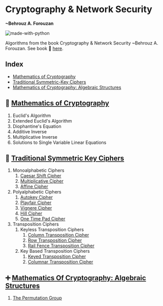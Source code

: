 # Cryptography & Network Security 
__~Behrouz A. Forouzan__ 

![made-with-python](https://img.shields.io/badge/Made%20with-Python%203-1f425f.svg)

Algorithms from the book Cryptography & Network Security ~Behrouz A. Forouzan. See book 📖
[here](https://github.com/anishLearnsToCode/books/blob/master/cryptography/Cryptography-and-Network-Security-Forouzan.pdf).

## Index
- [Mathematics of Cryptography](#-mathematics-of-cryptography)
- [Traditional Symmetric-Key Ciphers](#-traditional-symmetric-key-ciphers)
- [Mathematics of Cryptography: Algebraic Structures](#-mathematics-of-cryptography-algebraic-structures)

## 🧮 [Mathematics of Cryptography](notebooks/2-mathematics-of-cryptography.ipynb)
1. Euclid's Algorithm
1. Extended Euclid's Algorithm
1. Diophantine's Equation
1. Additive Inverse
1. Multiplicative Inverse
1. Solutions to Single Variable Linear Equations

## 🔑 [Traditional Symmetric Key Ciphers](notebooks/3-symmetric-key-ciphers.ipynb)
1. Monoalphabetic Ciphers
    1. [Caesar Shift Cipher](ciphers/CaesarShiftCipher.py)
    1. [Multiplicative Cipher](ciphers/MultiplicativeCipher.py)
    1. [Affine Cipher](ciphers/AffineCipher.py)
1. Polyalphabetic Ciphers
    1. [Autokey Cipher](ciphers/AutoKeyCipher.py)
    1. [Playfair Cipher](ciphers/PlayfairCipher.py)
    1. [Vignere Cipher](ciphers/VignereCipher.py)
    1. [Hill Cipher](ciphers/HillCipher.py)
    1. [One Time Pad Cipher](ciphers/OneTimePadCipher.py)
1. Transposition Ciphers
    1. Keyless Transposition Ciphers 
        1. [Column Transposition Cipher](ciphers/ColumnTranspositionCipher.py)
        1. [Row Transposition Cipher](ciphers/RowTranspositionCipher.py)
        1. [Rail Fence Transposition Cipher](ciphers/RailFenceCipher.py)
    1. Key Based Transposition Ciphers
        1. [Keyed Transposition Cipher](ciphers/KeyedTranspositionCipher.py)
        1. [Columnar Transposition Cipher](ciphers/ColumnarTranspositionCipher.py)
    
## ➕ [Mathematics Of Cryptography: Algebraic Structures](notebooks/4-mathematics-cryptography-algebraic-structures.ipynb)
1. [The Permutation Group](mathematics/permutation.py)
